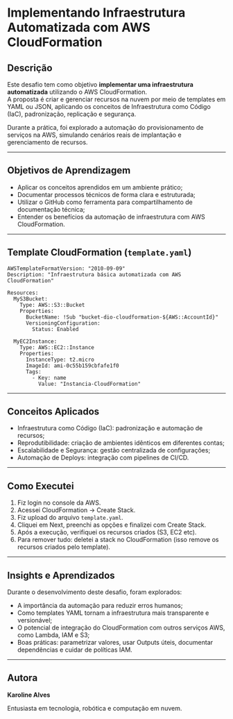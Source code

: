 # Implementando Infraestrutura Automatizada com AWS CloudFormation

## Descrição
Este desafio tem como objetivo **implementar uma infraestrutura automatizada** utilizando o AWS CloudFormation.  
A proposta é criar e gerenciar recursos na nuvem por meio de templates em YAML ou JSON, aplicando os conceitos de Infraestrutura como Código (IaC), padronização, replicação e segurança.

Durante a prática, foi explorado a automação do provisionamento de serviços na AWS, simulando cenários reais de implantação e gerenciamento de recursos.

---

##  Objetivos de Aprendizagem

- Aplicar os conceitos aprendidos em um ambiente prático;
- Documentar processos técnicos de forma clara e estruturada;
- Utilizar o GitHub como ferramenta para compartilhamento de documentação técnica;
- Entender os benefícios da automação de infraestrutura com AWS CloudFormation.

---


## Template CloudFormation (`template.yaml`)

    AWSTemplateFormatVersion: "2010-09-09"
    Description: "Infraestrutura básica automatizada com AWS CloudFormation"

    Resources:
      MyS3Bucket:
        Type: AWS::S3::Bucket
        Properties:
          BucketName: !Sub "bucket-dio-cloudformation-${AWS::AccountId}"
          VersioningConfiguration:
            Status: Enabled

      MyEC2Instance:
        Type: AWS::EC2::Instance
        Properties:
          InstanceType: t2.micro
          ImageId: ami-0c55b159cbfafe1f0
          Tags:
            - Key: name
              Value: "Instancia-CloudFormation"

---

## Conceitos Aplicados

- Infraestrutura como Código (IaC): padronização e automação de recursos;  
- Reprodutibilidade: criação de ambientes idênticos em diferentes contas;  
- Escalabilidade e Segurança: gestão centralizada de configurações;  
- Automação de Deploys: integração com pipelines de CI/CD.

---

## Como Executei

1. Fiz login no console da AWS.  
2. Acessei CloudFormation → Create Stack.  
3. Fiz upload do arquivo `template.yaml`.  
4. Cliquei em Next, preenchi as opções e finalizei com Create Stack.  
5. Após a execução, verifiquei os recursos criados (S3, EC2 etc).  
6. Para remover tudo: deletei a stack no CloudFormation (isso remove os recursos criados pelo template).

---

## Insights e Aprendizados

Durante o desenvolvimento deste desafio, foram explorados:

- A importância da automação para reduzir erros humanos;  
- Como templates YAML tornam a infraestrutura mais transparente e versionável;  
- O potencial de integração do CloudFormation com outros serviços AWS, como Lambda, IAM e S3;  
- Boas práticas: parametrizar valores, usar Outputs úteis, documentar dependências e cuidar de políticas IAM.

---

## Autora 

**Karoline Alves**

Entusiasta em tecnologia, robótica e computação em nuvem.

